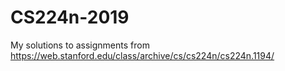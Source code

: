 # CS224n-2019
My solutions to assignments from https://web.stanford.edu/class/archive/cs/cs224n/cs224n.1194/
